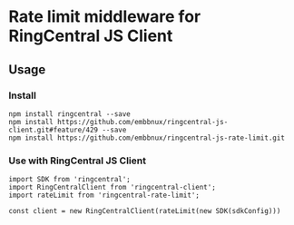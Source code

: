 # Rate limit middleware for RingCentral JS Client

## Usage

### Install

```
npm install ringcentral --save
npm install https://github.com/embbnux/ringcentral-js-client.git#feature/429 --save
npm install https://github.com/embbnux/ringcentral-js-rate-limit.git
```

### Use with RingCentral JS Client

```
import SDK from 'ringcentral';
import RingCentralClient from 'ringcentral-client';
import rateLimit from 'ringcentral-rate-limit';

const client = new RingCentralClient(rateLimit(new SDK(sdkConfig)))
```
